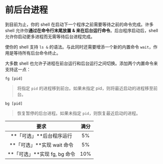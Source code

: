 # 前后台进程

到目前为止，你的 shell 在启动下一个程序之前需要等待之前的命令完成。许多 shell 允许你**通过在命令行末尾放置 & 来在后台运行命令**。后台程序启动后，shell 允许你启动更多进程而无需等待后台进程完成。

使你的 shell 支持 `ls &` 的语法。与此同时还需要增添一个新的内置命令 `wait`，作用是等待所有后台命令终止。

大多数 shell 也允许子进程在前台运行和后台运行之间切换。添加两个内置命令来支持这一点：

`fg [pid]`

> 将指定 `pid` 的进程移到前台。如果未指定 pid，则将最近启动的进程移至前台。

`bg [pid]`

> 恢复暂停的后台进程。如果未指定 `pid`，则恢复最近启动的进程。

|             要求             | 满分 |
| :--------------------------: | :--: |
|   **「可选」**后台程序运行   |  5%  |
|  **「可选」**实现 wait 命令  |  5%  |
| **「可选」**实现 fg, bg 命令 | 10%  |
